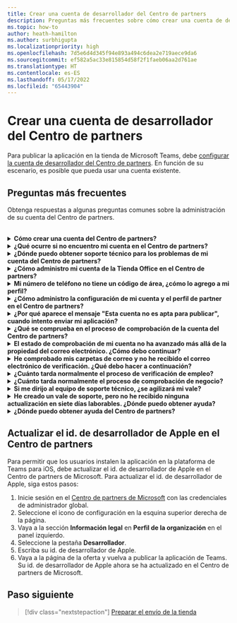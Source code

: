 ```yaml
---
title: Crear una cuenta de desarrollador del Centro de partners
description: Preguntas más frecuentes sobre cómo crear una cuenta de desarrollador del Centro de partners para publicar la aplicación en la tienda de Microsoft Teams.
ms.topic: how-to
author: heath-hamilton
ms.author: surbhigupta
ms.localizationpriority: high
ms.openlocfilehash: 7d5e6d4d345f94e893a494c6dea2e719aece9da6
ms.sourcegitcommit: ef582a5ac33e815854d58f2f1faeb06aa2d761ae
ms.translationtype: HT
ms.contentlocale: es-ES
ms.lasthandoff: 05/17/2022
ms.locfileid: "65443904"
---
```

# <a name="create-a-partner-center-developer-account"></a>Crear una cuenta de desarrollador del Centro de partners

Para publicar la aplicación en la tienda de Microsoft Teams, debe [configurar la cuenta de desarrollador del Centro de partners](/office/dev/store/open-a-developer-account). En función de su escenario, es posible que pueda usar una cuenta existente.

## <a name="faq"></a>Preguntas más frecuentes

Obtenga respuestas a algunas preguntas comunes sobre la administración de su cuenta del Centro de partners.

<br>

<details>

<summary><b>Cómo crear una cuenta del Centro de partners?</b></summary>

Puede crear una cuenta del Centro de partners de una de las siguientes maneras:

* Si no está familiarizado con el Centro de partners y no tiene una cuenta de Microsoft Network, [cree una cuenta utilizando la página de inscripción del Centro de partners](/office/dev/store/open-a-developer-account#create-an-account-using-the-partner-center-enrollment-page).
* Si ya está inscrito en Microsoft Partner Network, [cree una cuenta directamente desde el Centro de partners utilizando inscripciones existentes de Microsoft Centro de partners](/office/dev/store/open-a-developer-account#create-an-account-using-an-existing-partner-center-enrollment).

<br>

</details>

<details>

<summary><b>¿Qué ocurre si no encuentro mi cuenta en el Centro de partners?</b></summary>

Abra un [vale de soporte del Centro de partners](https://partner.microsoft.com/support/v2/?stage=1) y seleccione lo siguiente:

| Menú | Opción |
| -------   | -------  |
|Categoría| Marketplace comercial|
| Tema | Preguntas generales sobre ayuda y procedimientos de Marketplace |
| Subtema| Complemento de Office |

<br>

</details>

<details>

<summary><b>¿Dónde puedo obtener soporte técnico para los problemas de mi cuenta del Centro de partners?</b></summary>

Visite la [página de soporte técnico de los editores](https://aka.ms/marketplacepublishersupport) para buscar el problema. Si las instrucciones no son útiles, cree un [vale de soporte del Centro de partners](/azure/marketplace/partner-center-portal/support#how-to-open-a-support-ticket).

<br>

</details>

<details>

<summary><b>¿Cómo administro mi cuenta de la Tienda Office en el Centro de partners?</b></summary>

Consulte [administrar su cuenta a través de Centro de partners](/office/dev/store/manage-account-settings-and-profile) para obtener más información.

<br>

</details>

<details>

<summary><b>Mi número de teléfono no tiene un código de área, ¿cómo lo agrego a mi perfil?</b></summary>

El número de teléfono tiene tres partes: código de país, código de área y número de teléfono. Si el número de teléfono no incluye un código de área, deje el segundo cuadro vacío y complete el tercer cuadro.

<br>

</details>

<details>

<summary><b>¿Cómo administro la configuración de mi cuenta y el perfil de partner en el Centro de partners?</b></summary>

Consulte [administrar la configuración de la cuenta y la información de perfil](/windows/uwp/publish/manage-account-settings-and-profile#additional-settings-and-info) para obtener más información.

<br>

</details>

<details>

<summary><b>¿Por qué aparece el mensaje "Esta cuenta no es apta para publicar", cuando intento enviar mi aplicación?</b></summary>

Ha recibido este mensaje de error porque su [estado de comprobación de la cuenta](/partner-center/verification-responses) está pendiente. Compruebe su estado en el [panel](https://partner.microsoft.com/dashboard) del Centro de partners. Seleccione el icono de engranaje **Configuración** y elija **Configuración del desarrollador > Cuenta > Configuración de la cuenta**.

![Estado de comprobación del Centro de partners](~/assets/images/partner-center-verification-status.png)

<br>

</details>

<details>

<summary><b>¿Qué se comprueba en el proceso de comprobación de la cuenta del Centro de partners?</b></summary>

Hay tres áreas de comprobación, **Propiedad del correo electrónico**, **Empleo** y **Negocio**. Para obtener más información, vea [qué se comprueba y cómo responder](/partner-center/verification-responses#what-is-verified-and-how-to-respond).

Si es el contacto principal, el administrador global o el administrador de la cuenta, puede supervisar el estado de comprobación y realizar un seguimiento del progreso en su página de perfil.

Una vez completado el proceso de comprobación, el estado de la inscripción en la página de perfil cambia de *pendiente* a *autorizado*. A continuación, el contacto principal recibe un correo electrónico de Microsoft en unos días laborables.

<br>

</details>

<details>

<summary><b>El estado de comprobación de mi cuenta no ha avanzado más allá de la propiedad del correo electrónico. ¿Cómo debo continuar?</b></summary>

Durante el proceso de comprobación de la **propiedad del correo electrónico**, se envía un correo electrónico de comprobación al contacto principal. Compruebe en su bandeja de entrada de contacto principal si hay un correo electrónico de **maccount@microsoft.com** con la línea de asunto **Acción necesaria: compruebe su cuenta de correo electrónico con Microsoft** y complete el proceso de verificación de correo electrónico. El correo electrónico de verificación se envía a la dirección que aparece en la configuración de la cuenta del Centro de partners.

Recuerde lo siguiente sobre el proceso de verificación de correo electrónico:

* El vínculo de verificación de correo electrónico solo es válido durante siete días.
* Para solicitar que se vuelva a enviar el correo electrónico, visite la página de perfil de partner y seleccione el vínculo **Reenviar correo electrónico de verificación**.
* Para asegurarse de que recibe el correo electrónico, incluya **microsoft.com** en la lista de dominios seguros y compruebe las carpetas de correo no deseado.

<br>

</details>

<details>

<summary><b>He comprobado mis carpetas de correo y no he recibido el correo electrónico de verificación. ¿Qué debo hacer a continuación?</b></summary>

Pruebe a hacer lo siguiente:

* Compruebe la carpeta de correo no deseado.
* Borre la memoria caché del explorador, vaya al panel de la cuenta del Centro de partners y seleccione **Volver a enviar el correo electrónico de verificación**.
* Intente acceder al vínculo **Reenviar correo electrónico de verificación** desde otro explorador.
* Trabaje con su departamento de TI para asegurarse de que el servidor de correo electrónico no bloquee los correos electrónicos de verificación.
* Ajuste el filtro del correo no deseado del servidor para permitir o incluir en una lista segura todos los correos electrónicos de **maccount@microsoft.com**.

<br>

</details>

<details>

<summary><b>¿Cuánto tarda normalmente el proceso de verificación de empleo?</b></summary>

Si todos los detalles enviados son correctos, el proceso de verificación de empleo tarda aproximadamente dos horas en completarse.

<br>

</details>

<details>

<summary><b>¿Cuánto tarda normalmente el proceso de comprobación de negocio?</b></summary>

Si se envían todos los documentos necesarios, la verificación de negocio tarda de uno a dos días laborables en completarse.

<br>

</details>

<details>

<summary><b>Si me dirijo al equipo de soporte técnico, ¿se agilizará mi vale?</b></summary>

Los vales de soporte se resuelven en una semana. Compruebe si hay actualizaciones enviadas al correo electrónico que proporcionó al crear el vale de soporte.

<br>

</details>

<details>

<summary><b>He creado un vale de soporte, pero no he recibido ninguna actualización en siete días laborables. ¿Dónde puedo obtener ayuda?</b></summary>

Envíe un correo electrónico a <a href="mailto:teamsubm@microsoft.com">teamsubm@microsoft.com</a> con los detalles siguientes:

* **Línea de asunto**: Problema de cuenta del Centro de partners para *el nombre de su aplicación*.
* **Cuerpo del correo electrónico**:
  * Número de vale de soporte.
  * Su id. de vendedor.
  * Captura de pantalla del problema (si es posible).

<br>

</details>

<details>

<summary><b>¿Dónde puedo obtener ayuda del Centro de partners?</b></summary>

Los siguientes recursos también le pueden ayudar:

* [Preguntas frecuentes Microsoft 365 sobre el envío de aplicaciones](/office/dev/store/appsource-submission-faq).
* [Documentación de Marketplace comercial](/azure/marketplace/).

<br>

</details>

## <a name="update-apple-developer-id-on-partner-center"></a>Actualizar el id. de desarrollador de Apple en el Centro de partners

Para permitir que los usuarios instalen la aplicación en la plataforma de Teams para iOS, debe actualizar el id. de desarrollador de Apple en el Centro de partners de Microsoft. Para actualizar el id. de desarrollador de Apple, siga estos pasos:

1. Inicie sesión en el [Centro de partners de Microsoft](https://partner.microsoft.com/dashboard/home) con las credenciales de administrador global.
1. Seleccione el icono de configuración en la esquina superior derecha de la página.
1. Vaya a la sección **Información legal** en **Perfil de la organización** en el panel izquierdo.
1. Seleccione la pestaña **Desarrollador**.
1. Escriba su id. de desarrollador de Apple.
1. Vaya a la página de la oferta y vuelva a publicar la aplicación de Teams.
   Su id. de desarrollador de Apple ahora se ha actualizado en el Centro de partners de Microsoft.

## <a name="next-step"></a>Paso siguiente

> [!div class="nextstepaction"]
> [Preparar el envío de la tienda](~/concepts/deploy-and-publish/appsource/prepare/submission-checklist.md)
